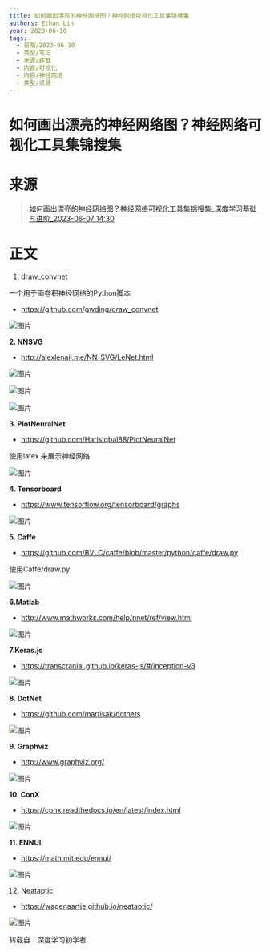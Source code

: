 ```yaml
---
title: 如何画出漂亮的神经网络图？神经网络可视化工具集锦搜集
authors: Ethan Lin
year: 2023-06-10 
tags:
  - 日期/2023-06-10 
  - 类型/笔记 
  - 来源/转载 
  - 内容/可视化 
  - 内容/神经网络 
  - 类型/资源 
---
```



# 如何画出漂亮的神经网络图？神经网络可视化工具集锦搜集







# 来源

> [如何画出漂亮的神经网络图？神经网络可视化工具集锦搜集_深度学习基础与进阶_2023-06-07 14:30](https://mp.weixin.qq.com/s/64qcTqN-PuhivUVhkBnTDA)



# 正文







1. draw_convnet

一个用于画卷积神经网络的Python脚本

- https://github.com/gwding/draw_convnet

![图片](./如何画出漂亮的神经网络图？神经网络可视化工具集锦搜集.assets/640.png)

**2. NNSVG**

- http://alexlenail.me/NN-SVG/LeNet.html

![图片](./如何画出漂亮的神经网络图？神经网络可视化工具集锦搜集.assets/640-20230610174459212.png)

![图片](./如何画出漂亮的神经网络图？神经网络可视化工具集锦搜集.assets/640-20230610174459738.png)

![图片](./如何画出漂亮的神经网络图？神经网络可视化工具集锦搜集.assets/640-20230610174500550.png)

**3. PlotNeuralNet**

- https://github.com/HarisIqbal88/PlotNeuralNet

使用latex 来展示神经网络

![图片](./如何画出漂亮的神经网络图？神经网络可视化工具集锦搜集.assets/640-20230610174500423.png)

**4. Tensorboard**

- https://www.tensorflow.org/tensorboard/graphs

![图片](./如何画出漂亮的神经网络图？神经网络可视化工具集锦搜集.assets/640-20230610174500187.png)

**5. Caffe**

- https://github.com/BVLC/caffe/blob/master/python/caffe/draw.py

使用Caffe/draw.py

![图片](./如何画出漂亮的神经网络图？神经网络可视化工具集锦搜集.assets/640-20230610174459074.png)

**6.Matlab**

- http://www.mathworks.com/help/nnet/ref/view.html

![图片](./如何画出漂亮的神经网络图？神经网络可视化工具集锦搜集.assets/640-20230610174458910.png)

**7.Keras.js**

- https://transcranial.github.io/keras-js/#/inception-v3

  

![图片](./如何画出漂亮的神经网络图？神经网络可视化工具集锦搜集.assets/640-20230610174459723.png)

**8. DotNet**

- https://github.com/martisak/dotnets

![图片](./如何画出漂亮的神经网络图？神经网络可视化工具集锦搜集.assets/640-20230610174459331.png)

**9. Graphviz**

- http://www.graphviz.org/

![图片](./如何画出漂亮的神经网络图？神经网络可视化工具集锦搜集.assets/640-20230610174500216.png)

**10. ConX**

- https://conx.readthedocs.io/en/latest/index.html



![图片](./如何画出漂亮的神经网络图？神经网络可视化工具集锦搜集.assets/640-20230610174500250.png)

**11. ENNUI** 

- https://math.mit.edu/ennui/

![图片](./如何画出漂亮的神经网络图？神经网络可视化工具集锦搜集.assets/640-20230610174500210.png)

12. Neataptic

- https://wagenaartje.github.io/neataptic/

![图片](./如何画出漂亮的神经网络图？神经网络可视化工具集锦搜集.assets/640-20230610174500606.png)

转载自：深度学习初学者
